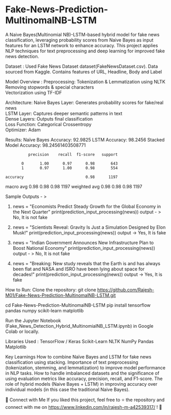 # Fake-News-Prediction-MultinomalNB-LSTM
A Naive Bayes(Multinomial NB)-LSTM-based hybrid model for fake news classification, leveraging probability scores from Naive Bayes as input features for an LSTM network to enhance accuracy. This project applies NLP techniques for text preprocessing and deep learning for improved fake news detection.

Dataset :
Used Fake News Dataset dataset(FakeNewsDataset.csv).
Data sourced from Kaggle.
Contains features of URL, Headline, Body and Label

Model Overview :
Preprocessing:
Tokenization & Lemmatization using NLTK  
Removing stopwords & special characters  
Vectorization using TF-IDF 

Architecture:
Naive Bayes Layer: Generates probability scores for fake/real news  
LSTM Layer: Captures deeper semantic patterns in text  
Dense Layers: Outputs final classification  
Loss Function: Categorical Crossentropy  
Optimizer: Adam 

Results:
Naïve Bayes Accuracy: 92.9825
LSTM Accuracy: 98.2456
Stacked Model Accuracy: 98.24561403508771

              precision    recall  f1-score   support

           0       1.00      0.97      0.98       643
           1       0.97      1.00      0.98       554

    accuracy                           0.98      1197
   macro avg       0.98      0.98      0.98      1197
weighted avg       0.98      0.98      0.98      1197

Sample Outputs - > 
1. news = "Economists Predict Steady Growth for the Global Economy in the Next Quarter"
print(prediction_input_processing(news))
output - > No, It is not fake

2. news = "Scientists Reveal: Gravity Is Just a Simulation Designed by Elon Musk!"
print(prediction_input_processing(news))
output -> Yes, It is fake

3. news = "Indian Government Announces New Infrastructure Plan to Boost National Economy"
print(prediction_input_processing(news))
output - > No, It is not fake

4. news = "Breaking: New study reveals that the Earth is and has always been flat and NASA and ISRO have been lying about space for decades!"
print(prediction_input_processing(news))
output -> Yes, It is fake




How to Run:
Clone the repository:
git clone https://github.com/Rajesh-M01/Fake-News-Prediction-MultinomalNB-LSTM.git

cd Fake-News-Prediction-MultinomalNB-LSTM
pip install tensorflow pandas numpy scikit-learn matplotlib  

Run the Jupyter Notebook (Fake_News_Detection_Hybrid_MultinomialNB_LSTM.ipynb) in Google Colab or locally.

Libraries Used :
TensorFlow / Keras
Scikit-Learn
NLTK
NumPy
Pandas
Matplotlib

Key Learnings
How to combine Naïve Bayes and LSTM for fake news classification using stacking.
Importance of text preprocessing (tokenization, stemming, and lemmatization) to improve model performance in NLP tasks.
How to handle imbalanced datasets and the significance of using evaluation metrics like accuracy, precision, recall, and F1-score. 
The role of hybrid models (Naive Bayes + LSTM) in improving accuracy over individual models (in this case the traditional Naive Bayes).


🚀 Connect with Me
If you liked this project, feel free to ⭐ the repository and connect with me on https://www.linkedin.com/in/rajesh-m-a42539317/ ! 🚀




